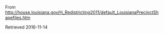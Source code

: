 From http://house.louisiana.gov/H_Redistricting2011/default_LouisianaPrecinctShapefiles.htm

Retrieved 2016-11-14
